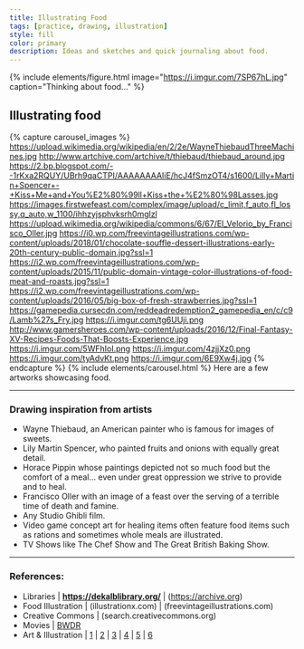 ```yaml
---
title: Illustrating Food
tags: [practice, drawing, illustration]
style: fill
color: primary
description: Ideas and sketches and quick journaling about food.
---
```


{% include elements/figure.html image="https://i.imgur.com/7SP67hL.jpg" caption="Thinking about food..." %}

## Illustrating food

{% capture carousel_images %}
https://upload.wikimedia.org/wikipedia/en/2/2e/WayneThiebaudThreeMachines.jpg
http://www.artchive.com/artchive/t/thiebaud/thiebaud_around.jpg
https://2.bp.blogspot.com/--1rKxa2RQUY/UBrh9qaCTPI/AAAAAAAAIiE/hcJ4fSmzOT4/s1600/Lilly+Martin+Spencer+-+Kiss+Me+and+You%E2%80%99ll+Kiss+the+%E2%80%98Lasses.jpg
https://images.firstwefeast.com/complex/image/upload/c_limit,f_auto,fl_lossy,q_auto,w_1100/ihhzyjsphvksrh0mglzl
https://upload.wikimedia.org/wikipedia/commons/6/67/El_Velorio_by_Francisco_Oller.jpg
https://i0.wp.com/freevintageillustrations.com/wp-content/uploads/2018/01/chocolate-souffle-dessert-illustrations-early-20th-century-public-domain.jpg?ssl=1
https://i2.wp.com/freevintageillustrations.com/wp-content/uploads/2015/11/public-domain-vintage-color-illustrations-of-food-meat-and-roasts.jpg?ssl=1
https://i2.wp.com/freevintageillustrations.com/wp-content/uploads/2016/05/big-box-of-fresh-strawberries.jpg?ssl=1
https://gamepedia.cursecdn.com/reddeadredemption2_gamepedia_en/c/c9/Lamb%27s_Fry.jpg
https://i.imgur.com/tg6UUji.png
http://www.gamersheroes.com/wp-content/uploads/2016/12/Final-Fantasy-XV-Recipes-Foods-That-Boosts-Experience.jpg
https://i.imgur.com/5WFhIoI.png
https://i.imgur.com/4zjjXz0.png
https://i.imgur.com/tyAdvKt.png
https://i.imgur.com/6E9Xw4j.jpg
{% endcapture %}
{% include elements/carousel.html %}
Here are a few artworks showcasing food.
___


### Drawing inspiration from artists 

+ Wayne Thiebaud, an American painter who is famous for images of sweets.
+ Lily Martin Spencer, who painted fruits and onions with equally great detail.
+ Horace Pippin whose paintings depicted not so much food but the comfort of a meal... even under great oppression we strive to provide and to heal. 
+ Francisco Oller with an image of a feast over the serving of a terrible time of death and famine.
+ Any Studio Ghibli film.
+ Video game concept art for healing items often feature food items such as rations and sometimes whole meals are illustrated.
+ TV Shows like The Chef Show and The Great British Baking Show.
___


### References:

+ Libraries  | **https://dekalblibrary.org/** | (https://archive.org)
+ Food Illustration | (illustrationx.com) | (freevintageillustrations.com)
+ Creative Commons | (search.creativecommons.org)
+ Movies | [BWDR](brightwalldarkroom.com)
+ Art & Illustration | [1](ateriet.com) | [2](artchive.com) | [3](moma.org) | [4](commons.wikimedia.org/) | [5](artnet.com) | [6](artsy.net)
